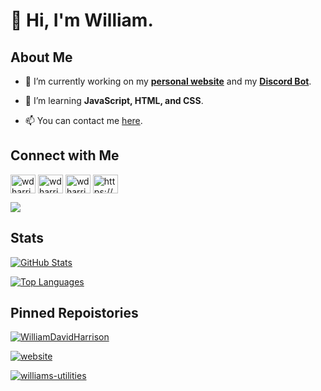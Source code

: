 # 👋 Hi, I'm William.

## About Me

- 🔭 I’m currently working on my **[personal website](https://williamdavidharrison.com.au)** and my **[Discord Bot](https://github.com/williamdavidharrison/williams-utilities)**.

- 🌱 I’m learning **JavaScript, HTML, and CSS**.

- 📫 You can contact me [here](mailto:william@williamharrison.dev).

## Connect with Me

<p>
<a href="https://facebook.com/wdharrison09" target="blank"><img align="center" src="https://raw.githubusercontent.com/rahuldkjain/github-profile-readme-generator/master/src/images/icons/Social/facebook.svg" alt="wdharrison09" height="30" width="40" /></a>
<a href="https://twitter.com/wdharrison09" target="blank"><img align="center" src="https://raw.githubusercontent.com/rahuldkjain/github-profile-readme-generator/master/src/images/icons/Social/twitter.svg" alt="wdharrison09" height="30" width="40" /></a>
<a href="https://instagram.com/wdharrison09" target="blank"><img align="center" src="https://raw.githubusercontent.com/rahuldkjain/github-profile-readme-generator/master/src/images/icons/Social/instagram.svg" alt="wdharrison09" height="30" width="40" /></a>
<a href="https://discord.gg/wADVBmQkgg" target="blank"><img align="center" src="https://raw.githubusercontent.com/rahuldkjain/github-profile-readme-generator/master/src/images/icons/Social/discord.svg" alt="https://discord.gg/wADVBmQkgg" height="30" width="40" /></a>
</p>

<img src="https://dcbadge.vercel.app/api/shield/853158265466257448?theme=discord-inverted"/>

## Stats

[![GitHub Stats](https://github-readme-stats.api.williamharrison.dev/api?username=williamdavidharrison&theme=algolia&show_icons=true&count_private=true&include_all_commits=true)](https://github.com/WilliamDavidHarrison)

[![Top Languages](https://github-readme-stats.api.williamharrison.dev/api/top-langs/?username=williamdavidharrison&theme=algolia&layout=compact)](https://github.com/WilliamDavidHarrison)

## Pinned Repoistories

[![WilliamDavidHarrison](https://github-readme-stats.api.williamharrison.dev/api/pin/?username=williamdavidharrison&repo=williamdavidharrison&theme=algolia)](https://github.com/WilliamDavidHarrison/WilliamDavidHarrison)

[![website](https://github-readme-stats.vercel.app/api/pin/?username=williamdavidharrison&repo=website&theme=algolia)](https://github.com/WilliamDavidHarrison/website)

[![williams-utilities](https://github-readme-stats.api.williamharrison.dev/api/pin/?username=williamdavidharrison&repo=williams-utilities&theme=algolia)](https://github.com/WilliamDavidHarrison/williams-utilities)
